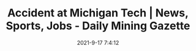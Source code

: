 ---
"title": "Accident at Michigan Tech | News, Sports, Jobs - Daily Mining Gazette"
"date": "2021-9-17 7:4:12"
"feed_name": "GOOGLENEWSMINING"
"feed_website": "https://news.google.com/search?q=mining%2Bincident&hl=en-US&gl=US&ceid=US:en"
"feed_rss": "https://news.google.com/rss/search?q=mining%2Bincident&hl=en-US&gl=US&ceid=US:en"
"link": "https://www.mininggazette.com/news/2021/09/accident-at-michigan-tech/"
"file": "_posts/2021-1-1-05190442c601ee3db92fdccc404b318f35927750.md"
"accident": "0"
"drilling": "0"
"dead": "0"
"injured": "0"
---